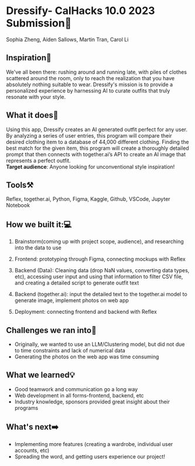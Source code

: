 # Dressify- CalHacks 10.0 2023 Submission:scarf:

Sophia Zheng, Aiden Sallows, Martin Tran, Carol Li

## Inspiration:thought_balloon:
We've all been there: rushing around and running late, with piles of clothes scattered around the room, only to reach the realization that you have absolutely nothing suitable to wear. Dressify's mission is to provide a personalized experience by harnessing AI to curate outfits that truly resonate with your style.

## What it does:dizzy:
Using this app, Dressify creates an AI generated outfit perfect for any user. By analyzing a series of user entries, this program will compare their desired clothing item to a database of 44,000 different clothing. Finding the best match for the given item, this program will create a thoroughly detailed prompt that then connects with together.ai’s API to create an AI image that represents a perfect outfit.  
**Target audience**: Anyone looking for unconventional style inspiration!  

## Tools:hammer_and_pick:
Reflex, together.ai, Python, Figma, Kaggle, Github, VSCode, Jupyter Notebook

## How we built it::computer:
1) Brainstorm(coming up with project scope, audience), and researching into the data to use  

2) Frontend: prototyping through Figma, connecting mockups with Reflex
3) Backend (Data): Cleaning data (drop NaN values, converting data types, etc), accessing user input and using that information to filter CSV file, and creating a detailed script to generate outfit text
4) Backend (together.ai): input the detailed text to the together.ai model to generate image, implement photos on web app
5) Deployment: connecting frontend and backend with Reflex

## Challenges we ran into:monocle_face:
- Originally, we wanted to use an LLM/Clustering model, but did not due to time constraints and lack of numerical data
- Generating the photos on the web app was time consuming

## What we learned:bulb:
- Good teamwork and communication go a long way
-  Web development in all forms-frontend, backend, etc
-  Industry knowledge, sponsors provided great insight about their programs

## What's next:arrow_right:
- Implementing more features (creating a wardrobe, individual user accounts, etc)
- Spreading the word, and getting users experience our project!
